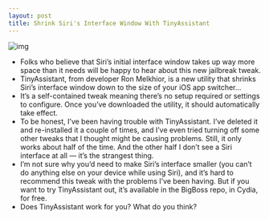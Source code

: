```yaml
---
layout: post
title: Shrink Siri's Interface Window With TinyAssistant
---
```

![img](http://media.idownloadblog.com/wp-content/uploads/2012/02/tinyassistant.jpg)
* Folks who believe that Siri’s initial interface window takes up way more space than it needs will be happy to hear about this new jailbreak tweak.
* TinyAssistant, from developer Ron Melkhior, is a new utility that shrinks Siri’s interface window down to the size of your iOS app switcher…
* It’s a self-contained tweak meaning there’s no setup required or settings to configure. Once you’ve downloaded the utility, it should automatically take effect.
* To be honest, I’ve been having trouble with TinyAssistant. I’ve deleted it and re-installed it a couple of times, and I’ve even tried turning off some other tweaks that I thought might be causing problems. Still, it only works about half of the time. And the other half I don’t see a Siri interface at all — it’s the strangest thing.
* I’m not sure why you’d need to make Siri’s interface smaller (you can’t do anything else on your device while using Siri), and it’s hard to recommend this tweak with the problems I’ve been having. But if you want to try TinyAssistant out, it’s available in the BigBoss repo, in Cydia, for free.
* Does TinyAssistant work for you? What do you think?

